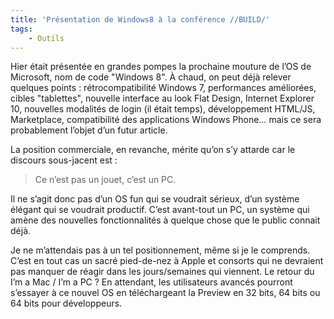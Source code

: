 ```yaml
---
title: 'Présentation de Windows8 à la conférence //BUILD/'
tags:
    - Outils
---
```


Hier était présentée en grandes pompes la prochaine mouture de l’OS de Microsoft, nom de code "Windows 8". À chaud, on peut déjà relever quelques points : rétrocompatibilité Windows 7, performances améliorées, cibles "tablettes", nouvelle interface au look <span lang="en">Flat Design</span>, Internet Explorer 10, nouvelles modalités de login (il était temps), développement HTML/JS, Marketplace, compatibilité des applications Windows Phone… mais ce sera probablement l’objet d’un futur article.

La position commerciale, en revanche, mérite qu’on s’y attarde car le discours sous-jacent est :

> Ce n’est pas un jouet, c’est un PC.

Il ne s’agit donc pas d’un OS fun qui se voudrait sérieux, d’un système élégant qui se voudrait productif. C’est avant-tout un PC, un système qui amène des nouvelles fonctionnalités à quelque chose que le public connait déjà.

Je ne m’attendais pas à un tel positionnement, même si je le comprends. C’est en tout cas un sacré pied-de-nez à Apple et consorts qui ne devraient pas manquer de réagir dans les jours/semaines qui viennent. Le retour du <span lang="en">I’m a Mac / I’m a PC</span> ? En attendant, les utilisateurs avancés pourront s’essayer à ce nouvel OS en téléchargeant la Preview en 32 bits, 64 bits ou 64 bits pour développeurs.
